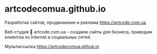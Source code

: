 # artcodecomua.github.io

Разработка сайтов, продвижение и реклама
https://artcode.com.ua

Веб-студия 🌟 artcode.com.ua - создаем сайты для бизнеса, приводим клиентов из Internet и социальных сетей.

Мультиссылка https://artcodecomua.github.io
